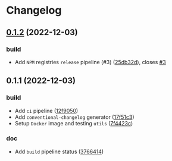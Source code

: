 # Changelog

## [0.1.2](https://github.com/humamaboalraja/cli-ai/compare/0.1.1...0.1.2) (2022-12-03)


### build

* Add `NPM` registries `release` pipeline (#3) ([25db32d](https://github.com/humamaboalraja/cli-ai/commit/25db32de62481e5457577125716b71354932d5ac)), closes [#3](https://github.com/humamaboalraja/cli-ai/issues/3)

## 0.1.1 (2022-12-03)


### build

* Add `ci` pipeline ([12f9050](https://github.com/humamaboalraja/cli-ai/commit/12f905047499e164cb7eaea09df32d5870ae700d))
* Add `conventional-changelog` generator ([17f51c3](https://github.com/humamaboalraja/cli-ai/commit/17f51c39cd9faace6f5b1856c15154a336dcc8fa))
* Setup `Docker` image and testing `utils` ([7f4423c](https://github.com/humamaboalraja/cli-ai/commit/7f4423c4d8f3601c716ead37b84eb4c4b16e9ec5))

### doc

* Add `build` pipeline status ([3766414](https://github.com/humamaboalraja/cli-ai/commit/37664148f01190203a86386c38355957d46eccff))